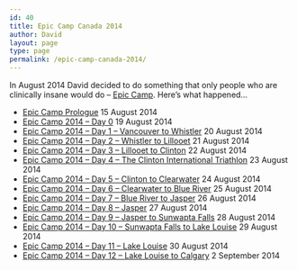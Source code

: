 ```yaml
---
id: 40
title: Epic Camp Canada 2014
author: David
layout: page
type: page
permalink: /epic-camp-canada-2014/
---
```

In August 2014 David decided to do something that only people who are clinically insane would do &#8211; [Epic Camp](http://www.epiccamp.com/). Here&#8217;s what happened&#8230;

*   [Epic Camp Prologue](/2014/08/epic-camp-prologue/) 15 August 2014
*   [Epic Camp 2014 – Day 0](/2014/08/epic-camp-2014-day-0/) 19 August 2014
*   [Epic Camp 2014 – Day 1 – Vancouver to Whistler](/2014/08/epic-camp-2014-day-1-vancouver-to-whistler/) 20 August 2014
*   [Epic Camp 2014 – Day 2 – Whistler to Lillooet](/2014/08/epic-camp-2014-day-2-whistler-to-lillooet/) 21 August 2014
*   [Epic Camp 2014 – Day 3 – Lillooet to Clinton](/2014/08/epic-camp-2014-day-3-lillooet-to-clinton/) 22 August 2014
*   [Epic Camp 2014 – Day 4 – The Clinton International Triathlon](/2014/08/epic-camp-2014-day-4-the-clinton-international-triathlon/) 23 August 2014
*   [Epic Camp 2014 – Day 5 – Clinton to Clearwater](/2014/08/epic-camp-2014-day-5-clinton-to-clearwater/) 24 August 2014
*   [Epic Camp 2014 – Day 6 – Clearwater to Blue River](/2014/08/epic-camp-2014-day-6-clearwater-to-blue-river/) 25 August 2014
*   [Epic Camp 2014 – Day 7 – Blue River to Jasper](/2014/08/epic-camp-2014-day-7-blue-river-to-jasper/) 26 August 2014
*   [Epic Camp 2014 – Day 8 – Jasper](/2014/08/epic-camp-2014-day-8-jasper/) 27 August 2014
*   [Epic Camp 2014 – Day 9 – Jasper to Sunwapta Falls](/2014/08/epic-camp-2014-day-9-jasper-to-sunwapta-falls/) 28 August 2014
*   [Epic Camp 2014 – Day 10 – Sunwapta Falls to Lake Louise](/2014/08/epic-camp-2014-day-10-sunwapta-falls-to-lake-louise/) 29 August 2014
*   [Epic Camp 2014 – Day 11 – Lake Louise](/2014/08/epic-camp-2014-day-11-lake-louise/) 30 August 2014
*   [Epic Camp 2014 – Day 12 – Lake Louise to Calgary](/2014/09/epic-camp-2014-day-12-lake-louise-to-calgary/) 2 September 2014